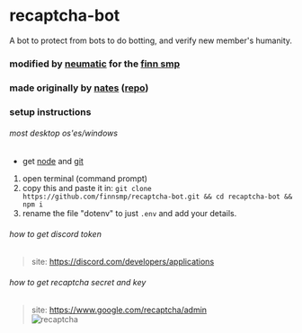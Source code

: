 # recaptcha-bot
A bot to protect from bots to do botting, and verify new member's humanity.
### modified by [neumatic](https://github.com/neumaticc) for the [finn smp](http://discord.finnsmp.ml)
### made originally by [nates](https://github.com/nates) ([repo](https://github.com/nates/DiscordVerification))
### setup instructions
###### most desktop os'es/windows
- get [node](https://nodejs.dev) and [git](https://git-scm.com)
1. open terminal (command prompt)
2. copy this and paste it in: `git clone https://github.com/finnsmp/recaptcha-bot.git && cd recaptcha-bot && npm i`
3. rename the file "dotenv" to just `.env` and add your details.
###### how to get discord token
> site: https://discord.com/developers/applications  

###### how to get recaptcha secret and key  
> site: https://www.google.com/recaptcha/admin  
![recaptcha](https://user-images.githubusercontent.com/77523929/118161058-fa13b900-b3d3-11eb-9766-b08431e779da.gif)  


